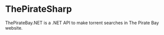 ThePirateSharp
==============

ThePirateBay.NET is a .NET API to make torrent searches in The Pirate Bay website.
